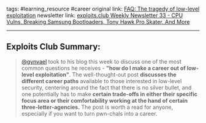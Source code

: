 tags: #learning_resource #career
original link: [FAQ: The tragedy of low-level exploitation](https://gynvael.coldwind.pl/?id=791&ref=blog.exploits.club) 
newsletter link: [exploits.club Weekly Newsletter 33 - CPU Vulns, Breaking Samsung Bootloaders, Tony Hawk Pro Skater, And More](https://blog.exploits.club/exploits-club-weekly-newsletter-33-cpu-vulns-breaking-samsung-bootloaders-tony-hawk-pro-skater-and-more-2/)

---
## Exploits Club Summary:
>  [@gynvael](https://x.com/gynvael?ref=blog.exploits.club) took to his blog this week to discuss one of the most common questions he receives - **"how do I make a career out of low-level exploitation"**. The well-thought-out post **discusses the different career paths** available to those interested in low-level security, centering around the fact that there is no silver bullet, and one potentially has to make **certain trade-offs in either their specific focus area or their comfortability working at the hand of certain three-letter-agencies.** The post is worth a read for anyone, especially if you want to turn pwn-chals into a career.